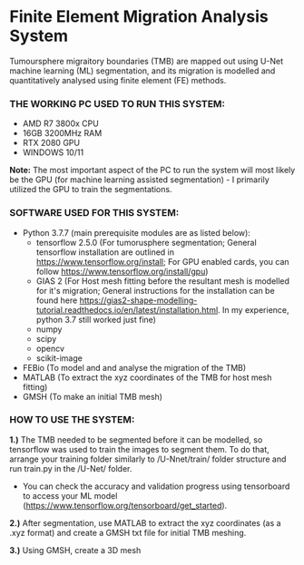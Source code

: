 # Finite Element Migration Analysis System
Tumoursphere migraitory boundaries (TMB) are mapped out using U-Net machine learning (ML) segmentation, and its migration is modelled and quantitatively analysed using finite element (FE) methods.

### THE WORKING PC USED TO RUN THIS SYSTEM:
- AMD R7 3800x CPU
- 16GB 3200MHz RAM
- RTX 2080 GPU
- WINDOWS 10/11

**Note:** The most important aspect of the PC to run the system will most likely be the GPU (for machine learning assisted segmentation) - I primarily utilized the GPU to train the segmentations.

### SOFTWARE USED FOR THIS SYSTEM:
- Python 3.7.7 (main prerequisite modules are as listed below):
  - tensorflow 2.5.0 (For tumorusphere segmentation; General tensorflow installation are outlined in https://www.tensorflow.org/install; For GPU enabled cards, you can follow https://www.tensorflow.org/install/gpu)
  - GIAS 2 (For Host mesh fitting before the resultant mesh is modelled for it's migration; General instructions for the installation can be found here https://gias2-shape-modelling-tutorial.readthedocs.io/en/latest/installation.html. In my experience, python 3.7 still worked just fine)
  - numpy
  - scipy
  - opencv
  - scikit-image
- FEBio (To model and and analyse the migration of the TMB)
- MATLAB (To extract the xyz coordinates of the TMB for host mesh fitting)
- GMSH (To make an initial TMB mesh)

### HOW TO USE THE SYSTEM:
**1.)** The TMB needed to be segmented before it can be modelled, so tensorflow was used to train the images to segment them. To do that, arrange your training folder similarly to /U-Nnet/train/ folder structure and run train.py in the /U-Net/ folder.
  - You can check the accuracy and validation progress using tensorboard to access your ML model (https://www.tensorflow.org/tensorboard/get_started).

**2.)** After segmentation, use MATLAB to extract the xyz coordinates (as a .xyz format) and create a GMSH txt file for initial TMB meshing.

**3.)** Using GMSH, create a 3D mesh 




